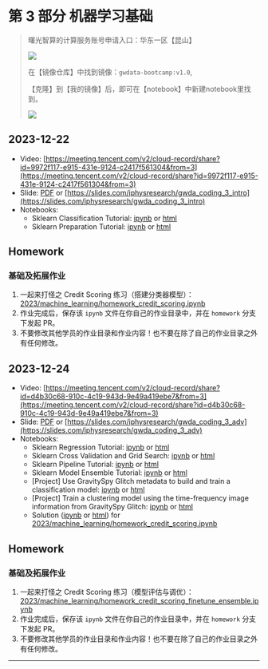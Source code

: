 

# 第 3 部分 机器学习基础

> 曙光智算的计算服务账号申请入口：华东一区【昆山】
> 
> ![](https://cdn.sa.net/2023/12/22/8mG4fpAkhnLTyNW.jpg)
>
> 在【镜像仓库】中找到镜像：`gwdata-bootcamp:v1.0`,
>
> 【克隆】到【我的镜像】后，即可在【notebook】中新建notebook里找到。
>
> ![](https://cdn.sa.net/2023/12/22/Xs7UFtfa9g4ScTD.jpg)


## 2023-12-22
- Video: [https://meeting.tencent.com/v2/cloud-record/share?id=9972f117-e915-431e-9124-c2417f561304&from=3](https://meeting.tencent.com/v2/cloud-record/share?id=9972f117-e915-431e-9124-c2417f561304&from=3)
- Slide: [PDF](./slide_ml_1.pdf) or [https://slides.com/iphysresearch/gwda_coding_3_intro](https://slides.com/iphysresearch/gwda_coding_3_intro)
- Notebooks:
  - Sklearn Classification Tutorial: [ipynb](./sklearn_classification.ipynb) or [html](./sklearn_classification.html)
  - Sklearn Preparation Tutorial: [ipynb](./sklearn_preparation.ipynb) or [html](./sklearn_preparation.html)


## Homework

### 基础及拓展作业

1. 一起来打怪之 Credit Scoring 练习（搭建分类器模型）：[2023/machine_learning/homework_credit_scoring.ipynb](./homework_credit_scoring.ipynb)
2. 作业完成后，保存该 `ipynb` 文件在你自己的作业目录中，并在 `homework` 分支下发起 PR。
3. 不要修改其他学员的作业目录和作业内容！也不要在除了自己的作业目录之外有任何修改。


## 2023-12-24
- Video: [https://meeting.tencent.com/v2/cloud-record/share?id=d4b30c68-910c-4c19-943d-9e49a419ebe7&from=3](https://meeting.tencent.com/v2/cloud-record/share?id=d4b30c68-910c-4c19-943d-9e49a419ebe7&from=3)
- Slide: [PDF](./slide_ml_2.pdf) or [https://slides.com/iphysresearch/gwda_coding_3_adv](https://slides.com/iphysresearch/gwda_coding_3_adv)
- Notebooks:
  - Sklearn Regression Tutorial: [ipynb](./sklearn_regression.ipynb) or [html](./sklearn_regression.html)
  - Sklearn Cross Validation and Grid Search: [ipynb](./sklearn_cross_validation_and_grid_search.ipynb) or [html](./sklearn_cross_validation_and_grid_search.html)
  - Sklearn Pipeline Tutorial: [ipynb](./sklearn_pipeline.ipynb) or [html](./sklearn_pipeline.html)
  - Sklearn Model Ensemble Tutorial: [ipynb](./sklearn_model_ensemble.ipynb) or [html](./sklearn_model_ensemble.html)
  - [Project] Use GravitySpy Glitch metadata to build and train a classification model: [ipynb](./sklearn_gravityspy_glitch_classification.ipynb) or [html](./sklearn_gravityspy_glitch_classification.html)
  - [Project] Train a clustering model using the time-frequency image information from GravitySpy Glitch: [ipynb](./sklearn_gravityspy_glitch_cluster_analysis.ipynb) or [html](./sklearn_gravityspy_glitch_cluster_analysis.html)
  - Solution ([ipynb](./CreditScoring.ipynb) or [html](./CreditScoring.html)) for [2023/machine_learning/homework_credit_scoring.ipynb](./homework_credit_scoring.ipynb)

## Homework

### 基础及拓展作业

1. 一起来打怪之 Credit Scoring 练习（模型评估与调优）：[2023/machine_learning/homework_credit_scoring_finetune_ensemble.ipynb](./homework_credit_scoring_finetune_ensemble.ipynb)
2. 作业完成后，保存该 `ipynb` 文件在你自己的作业目录中，并在 `homework` 分支下发起 PR。
3. 不要修改其他学员的作业目录和作业内容！也不要在除了自己的作业目录之外有任何修改。

---

